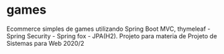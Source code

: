 # games

Ecommerce simples de games utilizando Spring Boot MVC, thymeleaf - Spring Security - Spring fox - JPA(H2). Projeto para materia de Projeto de Sistemas para Web 2020/2

